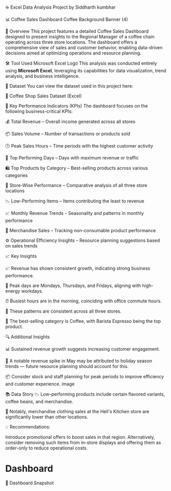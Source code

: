 ☕ Excel Data Analysis Project by Siddharth kumbhar

📊 Coffee Sales Dashboard
Coffee Background Banner (4)




📌 Overview
This project features a detailed Coffee Sales Dashboard designed to present insights to the Regional Manager of a coffee chain operating across three store locations. The dashboard offers a comprehensive view of sales and customer behavior, enabling data-driven decisions aimed at optimizing operations and resource planning.



🛠️ Tool Used
Microsoft Excel Logo
This analysis was conducted entirely using **Microsoft Excel**, leveraging its capabilities for data visualization, trend analysis, and business intelligence.



📁 Dataset
You can view the dataset used in this project here:


🔗 Coffee Shop Sales Dataset (Excel)


🎯 Key Performance Indicators (KPIs)
 The dashboard focuses on the following business-critical KPIs:
 
💰 Total Revenue – Overall income generated across all stores

📦 Sales Volume – Number of transactions or products sold

🕒 Peak Sales Hours – Time periods with the highest customer activity

📅 Top Performing Days – Days with maximum revenue or traffic

🛍️ Top Products by Category – Best-selling products across various categories

🏬 Store-Wise Performance – Comparative analysis of all three store locations

📉 Low-Performing Items – Items contributing the least to revenue

📈 Monthly Revenue Trends – Seasonality and patterns in monthly performance

👕 Merchandise Sales – Tracking non-consumable product performance


⚙️ Operational Efficiency Insights – Resource planning suggestions based on sales trends

📈 Key Insights

📈 Revenue has shown consistent growth, indicating strong business performance.

📅 Peak days are Mondays, Thursdays, and Fridays, aligning with high-energy workdays.

⏰ Busiest hours are in the morning, coinciding with office commute hours.

🏬 These patterns are consistent across all three stores.

🥇 The best-selling category is Coffee, with Barista Espresso being the top product.

🔍 Additional Insights

📊 Sustained revenue growth suggests increasing customer engagement.

🌸 A notable revenue spike in May may be attributed to holiday season trends — future resource planning should account for this.

📦 Consider stock and staff planning for peak periods to improve efficiency and customer experience.
   image


📚 Data Story
📉 Low-performing products include certain flavored variants, coffee beans, and merchandise.

🧥 Notably, merchandise clothing sales at the Hell's Kitchen store are significantly lower than other locations.

💡 Recommendations:

Introduce promotional offers to boost sales in that region.
Alternatively, consider removing such items from in-store displays and offering them as order-only to reduce operational costs.

# Dashboard 

📎 Dashboard Snapshot
